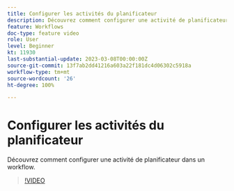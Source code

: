 ```yaml
---
title: Configurer les activités du planificateur
description: Découvrez comment configurer une activité de planificateur dans un workflow.
feature: Workflows
doc-type: feature video
role: User
level: Beginner
kt: 11930
last-substantial-update: 2023-03-08T00:00:00Z
source-git-commit: 13f7ab2dd41216a603a22f181dc4d06302c5918a
workflow-type: tm+mt
source-wordcount: '26'
ht-degree: 100%

---
```



# Configurer les activités du planificateur

Découvrez comment configurer une activité de planificateur dans un workflow.

>[!VIDEO](https://video.tv.adobe.com/v/3416037?quality=12&learn=on)
